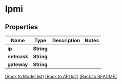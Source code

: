 # Ipmi

## Properties

Name | Type | Description | Notes
------------ | ------------- | ------------- | -------------
**ip** | **String** |  | 
**netmask** | **String** |  | 
**gateway** | **String** |  | 

[[Back to Model list]](../#documentation-for-models) [[Back to API list]](../#documentation-for-api-endpoints) [[Back to README]](../)


